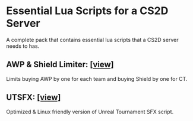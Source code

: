# Essential Lua Scripts for a CS2D Server
A complete pack that contains essential lua scripts that a CS2D server needs to has.

## AWP & Shield Limiter: [[view]](https://github.com/berdancanyet/cs2d/tree/main/awp%20%26%20shield%20limiter)
Limits buying AWP by one for each team and buying Shield by one for CT.

## UTSFX: [[view]](https://github.com/berdancanyet/cs2d/tree/main/utsfx)
Optimized & Linux friendly version of Unreal Tournament SFX script.
